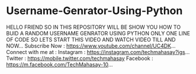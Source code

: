 # Username-Genrator-Using-Python
HELLO FRIEND SO IN THIS REPOSITORY WILL BE SHOW YOU HOW TO BUID A RANDOM  USERNAME GENRATOR USING PYTHON ONLY ONE LINE OF CODE SO LETS START THIS VIDEO AND WATCH VIDEO TILL AND NOW...   Subscribe Now : https://www.youtube.com/channel/UC4DK...    Connect with me at : Instagram :  https://instagram.com/techmahasay?igs... Twitter : https://mobile.twitter.com/techmahasay Facebook : https://m.facebook.com/TechMahasay-10...
